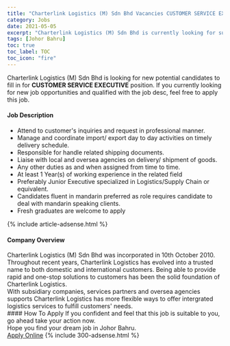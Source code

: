 ```yaml
---
title: "Charterlink Logistics (M) Sdn Bhd Vacancies CUSTOMER SERVICE EXECUTIVE" 
category: Jobs 
date: 2021-05-05 
excerpt: "Charterlink Logistics (M) Sdn Bhd is currently looking for suitable person to fill in the CUSTOMER SERVICE EXECUTIVE which based in Johor Bahru" 
tags: [Johor Bahru] 
toc: true 
toc_label: TOC 
toc_icon: "fire" 
--- 
```


<p>Charterlink Logistics (M) Sdn Bhd is looking for new potential candidates to fill in for <b>CUSTOMER SERVICE EXECUTIVE</b> position. If you currently looking for new job opportunities and qualified with the job desc, feel free to apply this job.
</p><div><div><h4>Job Description</h4></div><div><div><span><div><ul><li>Attend to customer's inquiries and request in professional manner.</li><li>Manage and coordinate import/ export day to day activities on timely delivery schedule.</li><li>Responsible for handle related shipping documents.</li><li>Liaise with local and oversea agencies on delivery/ shipment of goods.</li><li>Any other duties as and when assigned from time to time.</li><li>At least 1 Year(s) of working experience in the related field</li><li>Preferably Junior Executive specialized in Logistics/Supply Chain or equivalent.</li><li>Candidates fluent in mandarin preferred as role requires candidate to deal with mandarin speaking clients.</li><li>Fresh graduates are welcome to apply</li></ul></div></span></div></div></div> 
{% include article-adsense.html %} 
<div><div><h4>Company Overview</h4></div><div><div><span><div><div>
<div>Charterlink Logistics (M) Sdn Bhd was incorporated in 10th October 2010.</div>
<div>Throughout recent years, Charterlink Logistics has evolved into a trusted name to both domestic and international customers. Being able to provide rapid and one-stop solutions to customers has been the solid foundation of Charterlink Logistics.</div>
<div>With subsidiary companies, services partners and oversea agencies supports Charterlink Logistics has more flexible ways to offer intergrated logistics services to fulfill customers' needs.</div>
</div></div></span></div></div></div> 
#### How To Apply 
If you confident and feel that this job is suitable to you, go ahead take your action now. <br/> 
Hope you find your dream job in Johor Bahru. <br/> 
<a href="https://www.jobstreet.com.my/en/job/customer-service-executive-4529354?jobId=jobstreet-my-job-4529354&" class="btn btn--info" target="_blank" rel="nofollow noopenner">Apply Online</a> 
{% include 300-adsense.html %} 